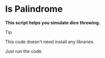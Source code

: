 # Is Palindrome

**This script helps you simulate dice throwing.**

> [!TIP]
> This code doesn't need install any libraries.

Just run the code.
